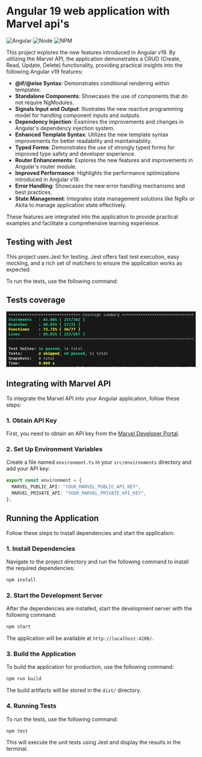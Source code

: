 # Angular 19 web application with Marvel api's

![Angular](https://img.shields.io/badge/Angular-v19.1.4-red)
![Node](https://img.shields.io/badge/Node-v23.6.0-green)
![NPM](https://img.shields.io/badge/NPM-v10.9.2-blue)

This project explores the new features introduced in Angular v19. By utilizing the Marvel API, the application demonstrates a CRUD (Create, Read, Update, Delete) functionality, providing practical insights into the following Angular v19 features:

- **@if/@else Syntax**: Demonstrates conditional rendering within templates.
- **Standalone Components**: Showcases the use of components that do not require NgModules.
- **Signals Input and Output**: Illustrates the new reactive programming model for handling component inputs and outputs.
- **Dependency Injection**: Examines the improvements and changes in Angular's dependency injection system.
- **Enhanced Template Syntax**: Utilizes the new template syntax improvements for better readability and maintainability.
- **Typed Forms**: Demonstrates the use of strongly typed forms for improved type safety and developer experience.
- **Router Enhancements**: Explores the new features and improvements in Angular's router module.
- **Improved Performance**: Highlights the performance optimizations introduced in Angular v19.
- **Error Handling**: Showcases the new error handling mechanisms and best practices.
- **State Management**: Integrates state management solutions like NgRx or Akita to manage application state effectively.

These features are integrated into the application to provide practical examples and facilitate a comprehensive learning experience.

## Testing with Jest

This project uses Jest for testing. Jest offers fast test execution, easy mocking, and a rich set of matchers to ensure the application works as expected.

To run the tests, use the following command:

## Tests coverage

<img src="./public/test.png" />

## Integrating with Marvel API

To integrate the Marvel API into your Angular application, follow these steps:

### 1. Obtain API Key

First, you need to obtain an API key from the [Marvel Developer Portal](https://developer.marvel.com/).

### 2. Set Up Environment Variables

Create a file named `environment.ts` in your `src/environments` directory and add your API key:

```typescript
export const environment = {
  MARVEL_PUBLIC_API: "YOUR_MARVEL_PUBLIC_API_KEY",
  MARVEL_PRIVATE_API: "YOUR_MARVEL_PRIVATE_API_KEY",
};
```

## Running the Application

Follow these steps to install dependencies and start the application:

### 1. Install Dependencies

Navigate to the project directory and run the following command to install the required dependencies:

```bash
npm install
```

### 2. Start the Development Server

After the dependencies are installed, start the development server with the following command:

```bash
npm start
```

The application will be available at `http://localhost:4200/`.

### 3. Build the Application

To build the application for production, use the following command:

```bash
npm run build
```

The build artifacts will be stored in the `dist/` directory.

### 4. Running Tests

To run the tests, use the following command:

```bash
npm test
```

This will execute the unit tests using Jest and display the results in the terminal.
